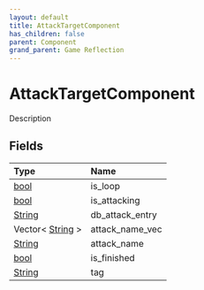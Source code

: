 ```yaml
---
layout: default
title: AttackTargetComponent
has_children: false
parent: Component
grand_parent: Game Reflection
---
```

# AttackTargetComponent
Description 

## Fields
| Type | Name |
|:-------------|:--------------|
| [bool](/game-reflection/components/bool.md) | is_loop |
| [bool](/game-reflection/components/bool.md) | is_attacking |
| [String](/game-reflection/components/string.md) | db_attack_entry |
| Vector< [String](/game-reflection/components/string.md) > | attack_name_vec |
| [String](/game-reflection/components/string.md) | attack_name |
| [bool](/game-reflection/components/bool.md) | is_finished |
| [String](/game-reflection/components/string.md) | tag |
